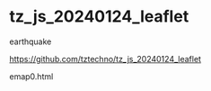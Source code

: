 # tz_js_20240124_leaflet
earthquake

https://github.com/tztechno/tz_js_20240124_leaflet

emap0.html

